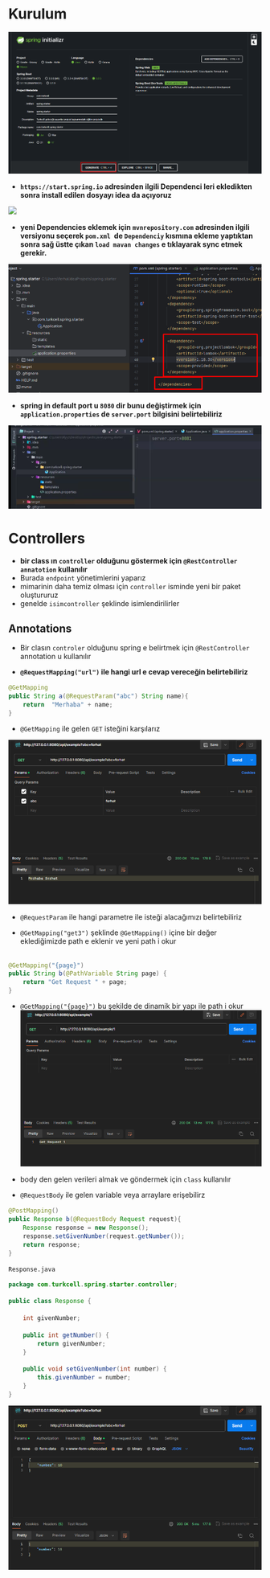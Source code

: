 # **Kurulum**


**![](ekler/Pasted%20image%2020240226193434.png)**
* **`https://start.spring.io`  adresinden  ilgili Dependenci leri ekledikten sonra  install edilen dosyayı  idea da açıyoruz**

**![](../../ekler/Pasted%20image%2020240226193359.png)**

* **yeni Dependencies eklemek için  `mvnrepository.com` adresinden  ilgili versiyonu seçerek  `pom.xml `de `Dependenciy` kısmına ekleme yaptıktan sonra sağ üstte çıkan `load mavan changes` e tıklayarak sync etmek gerekir.**

**![](ekler/Pasted%20image%2020240226193535.png)**
* **spring in default port u `8080` dir bunu değiştirmek için `application.properties` de `server.port` bilgisini belirtebiliriz**

**![](ekler/Pasted%20image%2020240226193607.png)**
# **Controllers**

* **bir class ın `controller` olduğunu göstermek için `@RestController` `annatotion` kullanılır**
* Burada `endpoint` yönetimlerini yaparız
* mimarinin daha temiz olması için `controller` isminde yeni bir paket oluştururuz
* genelde `isimcontroller` şeklinde isimlendirilirler

## **Annotations**
* Bir clasın `controler` olduğunu spring e belirtmek  için `@RestController`  annotation u kullanılır
- **`@RequestMapping("url")` ile hangi url e cevap vereceğin belirtebiliriz**


```java
@GetMapping  
public String a(@RequestParam("abc") String name){  
    return  "Merhaba" + name;  
}

```

- `@GetMapping` ile gelen `GET` isteğini karşılarız

![](ekler/Pasted%20image%2020240227020005.png)


- `@RequestParam` ile  hangi parametre ile isteği alacağımızı belirtebiliriz

- `@GetMapping("get3")` şeklinde `@GetMapping()` içine bir değer eklediğimizde path e eklenir ve yeni path i okur
```java

@GetMapping("{page}")  
public String b(@PathVariable String page) {  
    return "Get Request " + page;  
}

```
- `@GetMapping("{page}")`  bu şekilde de dinamik bir yapı ile path i okur
  ![](ekler/Pasted%20image%2020240227021548.png)


- body den gelen verileri almak ve göndermek için `class` kullanılır
- `@RequestBody` ile gelen variable veya arraylare erişebilirz
```java
@PostMapping()  
public Response b(@RequestBody Request request){  
    Response response = new Response();  
    response.setGivenNumber(request.getNumber());  
    return response;  
}
```

`Response.java`

```java
package com.turkcell.spring.starter.controller;  
  
public class Response {  
  
    int givenNumber;  
  
    public int getNumber() {  
        return givenNumber;  
    }  
  
    public void setGivenNumber(int number) {  
        this.givenNumber = number;  
    }  
}
```

![](ekler/Pasted%20image%2020240227022821.png)